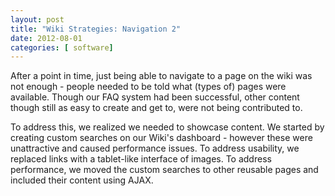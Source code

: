 ```yaml
---
layout: post
title: "Wiki Strategies: Navigation 2"
date: 2012-08-01
categories: [ software]
---
```


After a point in time, just being able to navigate to a page on the wiki was not enough - people needed to be told what (types of) pages were available. Though our FAQ system had been successful, other content though still as easy to create and get to, were not being contributed to.

To address this, we realized we needed to showcase content. We started by creating custom searches on our Wiki's dashboard - however these were unattractive and caused performance issues. To address usability, we replaced links with a tablet-like interface of images. To address performance, we moved the custom searches to other reusable pages and included their content using AJAX. 
